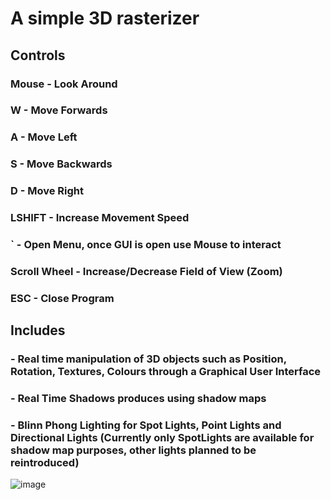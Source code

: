 # A simple 3D rasterizer

## Controls
### Mouse   - Look Around
###    W     - Move Forwards
###    A     - Move Left
###    S     - Move Backwards
###    D     - Move Right
###  LSHIFT  - Increase Movement Speed
###    `     - Open Menu, once GUI is open use Mouse to interact
###  Scroll Wheel - Increase/Decrease Field of View (Zoom)
###   ESC    - Close Program

## Includes
### - Real time manipulation of 3D objects such as Position, Rotation, Textures, Colours through a Graphical User Interface
### - Real Time Shadows produces using shadow maps
### - Blinn Phong Lighting for Spot Lights, Point Lights and Directional Lights (Currently only SpotLights are available for shadow map purposes, other lights planned to be reintroduced)

![image](https://github.com/rsolis096/OpenGL-Project/assets/63280140/824838b2-cafa-46a1-b358-2600c045b7c2)
